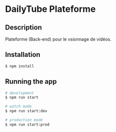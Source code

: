 # DailyTube Plateforme

## Description

Plateforme (Back-end) pour le vsionnage de vidéos.

## Installation

```bash
$ npm install
```

## Running the app

```bash
# development
$ npm run start

# watch mode
$ npm run start:dev

# production mode
$ npm run start:prod
```
